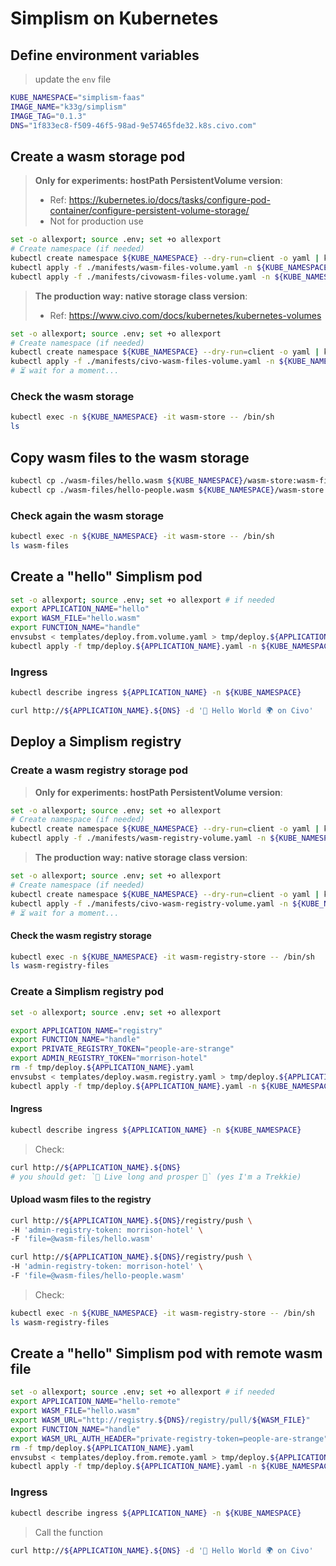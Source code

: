 # Simplism on Kubernetes

## Define environment variables

> update the `env` file

```bash
KUBE_NAMESPACE="simplism-faas"
IMAGE_NAME="k33g/simplism"
IMAGE_TAG="0.1.3"
DNS="1f833ec8-f509-46f5-98ad-9e57465fde32.k8s.civo.com"
```

## Create a wasm storage pod

> **Only for experiments: hostPath PersistentVolume version**:
> - Ref: https://kubernetes.io/docs/tasks/configure-pod-container/configure-persistent-volume-storage/
> - Not for production use
```bash
set -o allexport; source .env; set +o allexport
# Create namespace (if needed)
kubectl create namespace ${KUBE_NAMESPACE} --dry-run=client -o yaml | kubectl apply -f -
kubectl apply -f ./manifests/wasm-files-volume.yaml -n ${KUBE_NAMESPACE}
kubectl apply -f ./manifests/civowasm-files-volume.yaml -n ${KUBE_NAMESPACE}
```

>  **The production way: native storage class version**:
> - Ref: https://www.civo.com/docs/kubernetes/kubernetes-volumes
```bash
set -o allexport; source .env; set +o allexport
# Create namespace (if needed)
kubectl create namespace ${KUBE_NAMESPACE} --dry-run=client -o yaml | kubectl apply -f -
kubectl apply -f ./manifests/civo-wasm-files-volume.yaml -n ${KUBE_NAMESPACE}
# ⏳ wait for a moment...
```

### Check the wasm storage

```bash
kubectl exec -n ${KUBE_NAMESPACE} -it wasm-store -- /bin/sh
ls
```

## Copy wasm files to the wasm storage

```bash
kubectl cp ./wasm-files/hello.wasm ${KUBE_NAMESPACE}/wasm-store:wasm-files/hello.wasm
kubectl cp ./wasm-files/hello-people.wasm ${KUBE_NAMESPACE}/wasm-store:wasm-files/hello-people.wasm
```

### Check again the wasm storage

```bash
kubectl exec -n ${KUBE_NAMESPACE} -it wasm-store -- /bin/sh
ls wasm-files
```

## Create a "hello" Simplism pod

```bash
set -o allexport; source .env; set +o allexport # if needed
export APPLICATION_NAME="hello" 
export WASM_FILE="hello.wasm" 
export FUNCTION_NAME="handle"
envsubst < templates/deploy.from.volume.yaml > tmp/deploy.${APPLICATION_NAME}.yaml
kubectl apply -f tmp/deploy.${APPLICATION_NAME}.yaml -n ${KUBE_NAMESPACE}
```

### Ingress

```bash
kubectl describe ingress ${APPLICATION_NAME} -n ${KUBE_NAMESPACE}
```

```bash
curl http://${APPLICATION_NAME}.${DNS} -d '👋 Hello World 🌍 on Civo'
```

## Deploy a Simplism registry

### Create a wasm registry storage pod

> **Only for experiments: hostPath PersistentVolume version**:
```bash
set -o allexport; source .env; set +o allexport
# Create namespace (if needed)
kubectl create namespace ${KUBE_NAMESPACE} --dry-run=client -o yaml | kubectl apply -f -
kubectl apply -f ./manifests/wasm-registry-volume.yaml -n ${KUBE_NAMESPACE}
```

>  **The production way: native storage class version**:
```bash
set -o allexport; source .env; set +o allexport
# Create namespace (if needed)
kubectl create namespace ${KUBE_NAMESPACE} --dry-run=client -o yaml | kubectl apply -f -
kubectl apply -f ./manifests/civo-wasm-registry-volume.yaml -n ${KUBE_NAMESPACE}
# ⏳ wait for a moment...
```

#### Check the wasm registry storage

```bash
kubectl exec -n ${KUBE_NAMESPACE} -it wasm-registry-store -- /bin/sh
ls wasm-registry-files
```

### Create a Simplism registry pod

```bash
set -o allexport; source .env; set +o allexport

export APPLICATION_NAME="registry" 
export FUNCTION_NAME="handle"
export PRIVATE_REGISTRY_TOKEN="people-are-strange"
export ADMIN_REGISTRY_TOKEN="morrison-hotel"
rm -f tmp/deploy.${APPLICATION_NAME}.yaml
envsubst < templates/deploy.wasm.registry.yaml > tmp/deploy.${APPLICATION_NAME}.yaml
kubectl apply -f tmp/deploy.${APPLICATION_NAME}.yaml -n ${KUBE_NAMESPACE}
```

#### Ingress

```bash
kubectl describe ingress ${APPLICATION_NAME} -n ${KUBE_NAMESPACE}
```

> Check:
```bash
curl http://${APPLICATION_NAME}.${DNS}
# you should get: `🖖 Live long and prosper 🤗` (yes I'm a Trekkie)
```

#### Upload wasm files to the registry

```bash
curl http://${APPLICATION_NAME}.${DNS}/registry/push \
-H 'admin-registry-token: morrison-hotel' \
-F 'file=@wasm-files/hello.wasm'

curl http://${APPLICATION_NAME}.${DNS}/registry/push \
-H 'admin-registry-token: morrison-hotel' \
-F 'file=@wasm-files/hello-people.wasm'
```

> Check:
```bash
kubectl exec -n ${KUBE_NAMESPACE} -it wasm-registry-store -- /bin/sh
ls wasm-registry-files
```

## Create a "hello" Simplism pod with remote wasm file

```bash
set -o allexport; source .env; set +o allexport # if needed
export APPLICATION_NAME="hello-remote" 
export WASM_FILE="hello.wasm" 
export WASM_URL="http://registry.${DNS}/registry/pull/${WASM_FILE}"
export FUNCTION_NAME="handle"
export WASM_URL_AUTH_HEADER="private-registry-token=people-are-strange"
rm -f tmp/deploy.${APPLICATION_NAME}.yaml
envsubst < templates/deploy.from.remote.yaml > tmp/deploy.${APPLICATION_NAME}.yaml
kubectl apply -f tmp/deploy.${APPLICATION_NAME}.yaml -n ${KUBE_NAMESPACE}
```

### Ingress

```bash
kubectl describe ingress ${APPLICATION_NAME} -n ${KUBE_NAMESPACE}
```

> Call the function
```bash
curl http://${APPLICATION_NAME}.${DNS} -d '👋 Hello World 🌍 on Civo'
```
